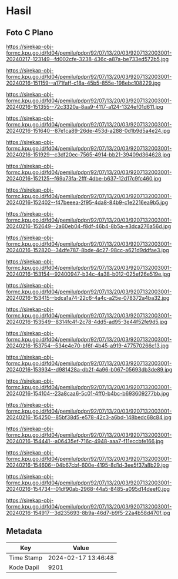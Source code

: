 # Hasil

## Foto C Plano

https://sirekap-obj-formc.kpu.go.id/fd04/pemilu/pdpr/92/07/13/20/03/9207132003001-20240217-123149--fd002cfe-3238-436c-a87a-be733ed572b5.jpg

https://sirekap-obj-formc.kpu.go.id/fd04/pemilu/pdpr/92/07/13/20/03/9207132003001-20240216-151159--a171faff-c18a-45b5-855e-198ebc108229.jpg

https://sirekap-obj-formc.kpu.go.id/fd04/pemilu/pdpr/92/07/13/20/03/9207132003001-20240216-151355--72c3320a-8aa9-4117-a124-1324ef01d611.jpg

https://sirekap-obj-formc.kpu.go.id/fd04/pemilu/pdpr/92/07/13/20/03/9207132003001-20240216-151640--87e1ca89-26de-453d-a288-0d1b9d5a4e24.jpg

https://sirekap-obj-formc.kpu.go.id/fd04/pemilu/pdpr/92/07/13/20/03/9207132003001-20240216-151929--c3df20ec-7565-4914-bb21-39409d364628.jpg

https://sirekap-obj-formc.kpu.go.id/fd04/pemilu/pdpr/92/07/13/20/03/9207132003001-20240216-152125--f69a73fa-2fff-4dbe-b637-12d17c9fc460.jpg

https://sirekap-obj-formc.kpu.go.id/fd04/pemilu/pdpr/92/07/13/20/03/9207132003001-20240216-152402--f47beeea-2f95-4da8-84b9-c1e2216ea9b5.jpg

https://sirekap-obj-formc.kpu.go.id/fd04/pemilu/pdpr/92/07/13/20/03/9207132003001-20240216-152649--2a60eb04-f8df-46b4-8b5a-e3dca276a56d.jpg

https://sirekap-obj-formc.kpu.go.id/fd04/pemilu/pdpr/92/07/13/20/03/9207132003001-20240216-152820--34dfe787-8bde-4c27-98cc-a621d9ddfae3.jpg

https://sirekap-obj-formc.kpu.go.id/fd04/pemilu/pdpr/92/07/13/20/03/9207132003001-20240216-153154--92400947-b34c-4a38-b012-025ef26e519e.jpg

https://sirekap-obj-formc.kpu.go.id/fd04/pemilu/pdpr/92/07/13/20/03/9207132003001-20240216-153415--bdca1a74-22c6-4a4c-a25e-078372a4ba32.jpg

https://sirekap-obj-formc.kpu.go.id/fd04/pemilu/pdpr/92/07/13/20/03/9207132003001-20240216-153549--8314fc4f-2c78-4dd5-ad95-3e44f52fe9d5.jpg

https://sirekap-obj-formc.kpu.go.id/fd04/pemilu/pdpr/92/07/13/20/03/9207132003001-20240216-153754--534e4e70-bf6f-4b45-a919-477570266c13.jpg

https://sirekap-obj-formc.kpu.go.id/fd04/pemilu/pdpr/92/07/13/20/03/9207132003001-20240216-153934--d981428a-db2f-4a96-b067-05693db3de89.jpg

https://sirekap-obj-formc.kpu.go.id/fd04/pemilu/pdpr/92/07/13/20/03/9207132003001-20240216-154104--23a8caa6-5c01-4ff0-b4bc-b693609277bb.jpg

https://sirekap-obj-formc.kpu.go.id/fd04/pemilu/pdpr/92/07/13/20/03/9207132003001-20240216-154250--85bf38d5-e578-42c3-a6bd-148bedc68c84.jpg

https://sirekap-obj-formc.kpu.go.id/fd04/pemilu/pdpr/92/07/13/20/03/9207132003001-20240216-154441--a06435ef-716c-4948-aaa7-f11eccbfe166.jpg

https://sirekap-obj-formc.kpu.go.id/fd04/pemilu/pdpr/92/07/13/20/03/9207132003001-20240216-154606--04b67cbf-600e-4195-8d1d-3ee5f37a8b29.jpg

https://sirekap-obj-formc.kpu.go.id/fd04/pemilu/pdpr/92/07/13/20/03/9207132003001-20240216-154734--01df90ab-2968-44a5-8485-a095d14deef0.jpg

https://sirekap-obj-formc.kpu.go.id/fd04/pemilu/pdpr/92/07/13/20/03/9207132003001-20240216-154917--3d235693-8b9a-46d7-b9f5-22a4b58d470f.jpg


## Metadata

| Key        | Value               |
| ---------- | ------------------- |
| Time Stamp | 2024-02-17 13:46:48 |
| Kode Dapil | 9201                |



